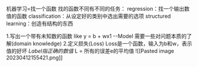  机器学习=找一个函数
 找的函数不同有不同的任务：
 regression：找一个输出数值的函数
 classification：从设定好的类别中选出需要的选项
 structured learning：创造有结构的东西

 1.写出一个带有未知数的函数
 like y = b + wx1   --Model
 需要一些对问题本质的了解(domain knowledge)
 2.定义损失(Loss)
 Loss是一个函数，输入为b和w，表示值的好坏
 *Label指正确的数值*
 L = 所有的误差e的平均值
 ![[Pasted image 20230412155421.png]]
 